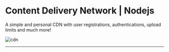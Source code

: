 # Content Delivery Network | Nodejs
A simple and personal CDN with user registrations, authentications, upload limits and much more!

![cdn](https://user-images.githubusercontent.com/76672732/181768774-dcdd041b-ccf4-4220-89a2-72b96ffadbd1.png)

---
